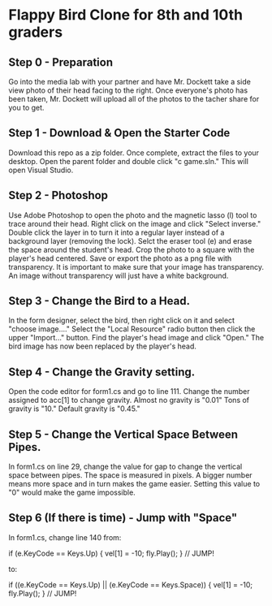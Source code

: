 # Flappy Bird Clone for 8th and 10th graders
## Step 0 - Preparation
Go into the media lab with your partner and have Mr. Dockett take a side view photo of their head facing to the right. Once everyone's photo has been taken, Mr. Dockett will upload all of the photos to the tacher share for you to get. 

## Step 1 - Download & Open the Starter Code
Download this repo as a zip folder. Once complete, extract the files to your desktop. Open the parent folder and double click "c game.sln."
This will open Visual Studio.

## Step 2 - Photoshop
Use Adobe Photoshop to open the photo and the magnetic lasso (l) tool to trace around their head. Right click on the image and click "Select inverse." Double click the layer in to turn it into a regular layer instead of a background layer (removing the lock). Selct the eraser tool (e) and erase the space around the student's head. Crop the photo to a square with the player's head centered. Save or export the photo as a png file with transparency. It is important to make sure that your image has transparency. An image without transparency will just have a white background.

## Step 3 - Change the Bird to a Head.
In the form designer, select the bird, then right click on it and select "choose image...." Select the "Local Resource" radio button then click the upper "Import..." button. Find the player's head image and click "Open." The bird image has now been replaced by the player's head.

## Step 4 - Change the Gravity setting.
Open the code editor for form1.cs and go to line 111. Change the number assigned to acc[1] to change gravity. Almost no gravity is "0.01" Tons of gravity is "10." Default gravity is "0.45."

## Step 5 - Change the Vertical Space Between Pipes.
In form1.cs on line 29, change the value for gap to change the vertical space between pipes. The space is measured in pixels. A bigger number means more space and in turn makes the game easier. Setting this value to "0" would make the game impossible.

## Step 6 (If there is time) - Jump with "Space"
In form1.cs, change line 140 from:

if (e.KeyCode == Keys.Up) { vel[1] = -10; fly.Play(); } // JUMP!

to:

if ((e.KeyCode == Keys.Up) || (e.KeyCode == Keys.Space)) { vel[1] = -10; fly.Play(); } // JUMP!
